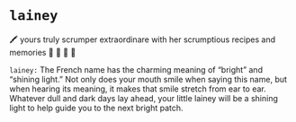 # `lainey`

🖍 yours truly scrumper extraordinare with her scrumptious recipes and memories 🛄 🚴 🎵 🎋

`lainey:` The French name has the charming meaning of “bright” and “shining light.” Not only does your mouth smile when saying this name, but when hearing its meaning, it makes that smile stretch from ear to ear. Whatever dull and dark days lay ahead, your little lainey will be a shining light to help guide you to the next bright patch.
